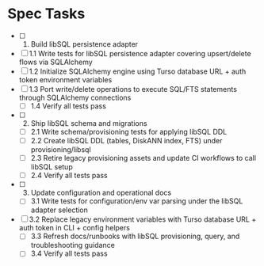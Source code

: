 # Spec Tasks

- [ ] 1. Build libSQL persistence adapter
- [ ] 1.1 Write tests for libSQL persistence adapter covering upsert/delete flows via SQLAlchemy
- [ ] 1.2 Initialize SQLAlchemy engine using Turso database URL + auth token environment variables
- [ ] 1.3 Port write/delete operations to execute SQL/FTS statements through SQLAlchemy connections
  - [ ] 1.4 Verify all tests pass

- [ ] 2. Ship libSQL schema and migrations
  - [ ] 2.1 Write schema/provisioning tests for applying libSQL DDL
  - [ ] 2.2 Create libSQL DDL (tables, DiskANN index, FTS) under provisioning/libsql
  - [ ] 2.3 Retire legacy provisioning assets and update CI workflows to call libSQL setup
  - [ ] 2.4 Verify all tests pass

- [ ] 3. Update configuration and operational docs
  - [ ] 3.1 Write tests for configuration/env var parsing under the libSQL adapter selection
- [ ] 3.2 Replace legacy environment variables with Turso database URL + auth token in CLI + config helpers
  - [ ] 3.3 Refresh docs/runbooks with libSQL provisioning, query, and troubleshooting guidance
  - [ ] 3.4 Verify all tests pass
